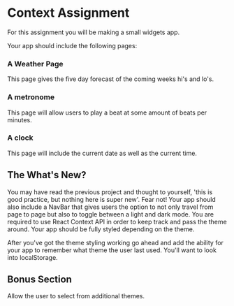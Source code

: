 # Context Assignment 

For this assignment you will be making a small widgets app. 

Your app should include the following pages:

### A Weather Page 
This page gives the five day forecast of the coming weeks hi's and lo's. 

### A metronome 
This page will allow users to play a beat at some amount of beats per minutes. 

### A clock 
This page will include the current date as well as the current time. 

## The What's New? 
You may have read the previous project and thought to yourself, 'this is good practice, but nothing here is super new'. Fear not! 
Your app should also include a NavBar  that gives users the option to not only travel from page to page but also to toggle between a light and dark mode. You are required to use React Context API in order to keep track and pass the theme around. Your app should be fully styled depending on the theme. 

After you've got the theme styling working go ahead and add the ability for your app to remember what theme the user last used. You'll want to look into localStorage. 

## Bonus Section 
Allow the user to select from additional themes. 